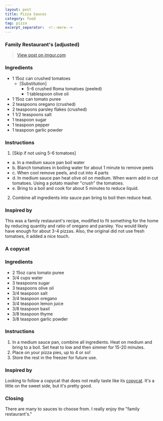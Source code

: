 ```yaml
---
layout: post
title: Pizza Sauces
category: food
tag: pizza
excerpt_separator:  <!--more-->
---
```


### Family Restaurant's (adjusted)

<blockquote class="imgur-embed-pub" lang="en" data-id="a/LrsaEQZ"><a href="//imgur.com/a/LrsaEQZ">View post on imgur.com</a></blockquote><script async src="//s.imgur.com/min/embed.js" charset="utf-8"></script>

### Ingredients
* 1 15oz can crushed tomatoes
  * [Substitution] 
    * 5-6 crushed Roma tomatoes (peeled)
    * 1 tablespoon olive oil
* 1 15oz can tomato puree
* 2 teaspoons oregano (crushed)
* 2 teaspoons parsley flakes (crushed)
* 1 1/2 teaspoons salt
* 1 teaspoon sugar
* 1 teaspoon pepper
* 1 teaspoon garlic powder

### Instructions
1. [Skip if not using 5-6 tomatoes]
  * a. In a medium sauce pan boil water
  * b. Blanch tomatoes in boiling water for about 1 minute to remove peels
  * c. When cool remove peels, and cut into 4 parts
  * d. In medium sauce pan heat olive oil on medium. When warm add in cut tomatoes. Using a potato masher "crush" the tomatoes.
  * e. Bring to a boil and cook for about 5 minutes to reduce liquid.
2. Combine all ingredients into sauce pan bring to boil then reduce heat.

### Inspired by
This was a family restaurant's recipe, modified to fit something for the home by reducing quantity and ratio of oregano and parsley. You would likely have enough for about 3-4 pizzas. Also, the original did not use fresh tomatoes, it added a nice touch.

### A copycat

### Ingredients
* 2 15oz cans tomato puree
* 3/4 cups water
* 3 teaspoons sugar
* 3 teaspoons olive oil
* 3/4 teaspoon salt
* 3/4 teaspoon oregano
* 3/4 teaspoon lemon juice
* 3/8 teaspoon basil
* 3/8 teaspoon thyme
* 3/8 teaspoon garlic powder

### Instructions
1. In a medium sauce pan, combine all ingredients. Heat on medium and bring to a boil. Set heat to low and then simmer for 15-20 minutes.
2. Place on your pizza pies, up to 4 or so!
3. Store the rest in the freezer for future use.

### Inspired by
Looking to follow a copycat that does not really taste like its <a href="https://www.sixsistersstuff.com/recipe/copycat-papa-johns-pizza-recipe/" target="_blank">copycat</a>. It's a little on the sweet side, but it's pretty good.

### Closing
There are many to sauces to choose from. I really enjoy the "family restaurant's."